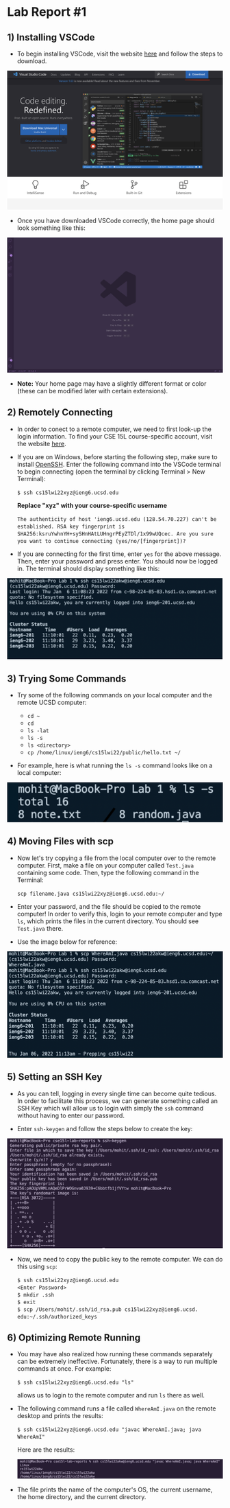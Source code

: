 # Lab Report #1

## 1) Installing VSCode
* To begin installing VSCode, visit the website [here](https://code.visualstudio.com/) and follow the steps to download.

![VSCode Download](lab-report-1-images/vscode_download.png) 

* Once you have downloaded VSCode correctly, the home page should look something like this:

![VSCode Homepage](lab-report-1-images/vscode_home.png)

* **Note:** Your home page may have a slightly different format or color (these can be modified later with certain extensions).

## 2) Remotely Connecting

* In order to conect to a remote computer, we need to first look-up the login information. To find your CSE 15L course-specific account, visit the website [here](https://sdacs.ucsd.edu/~icc/index.php). 

* If you are on Windows, before starting the following step, make sure to install [OpenSSH](https://www.openssh.com/). Enter the following command into the VSCode terminal to begin connecting (open the terminal by clicking Terminal > New Terminal):

  `$ ssh cs15lwi22xyz@ieng6.ucsd.edu`

  **Replace "xyz" with your course-specific username**

    `The authenticity of host 'ieng6.ucsd.edu (128.54.70.227) can't be established.
    RSA key fingerprint is SHA256:ksruYwhnYH+sySHnHAtLUHngrPEyZTDl/1x99wUQcec.
    Are you sure you want to continue connecting (yes/no/[fingerprint])?`

* If you are connecting for the first time, enter `yes` for the above message. Then, enter your password and press enter. You should now be logged in. The terminal should display something like this: 

![Remote Connect1](lab-report-1-images/remote_connect1.png)

## 3) Trying Some Commands

* Try some of the following commands on your local computer and the remote UCSD computer:
    - `cd ~`
    - `cd`
    - `ls -lat`
    - `ls -s`
    - `ls <directory>`
    - `cp /home/linux/ieng6/cs15lwi22/public/hello.txt ~/`

* For example, here is what running the `ls -s` command looks like on a local computer: 

![Local Command](lab-report-1-images/commands.png)

## 4) Moving Files with **scp**

* Now let's try copying a file from the local computer over to the remote computer. First, make a file on your computer called `Test.java` containing some code. Then, type the following command in the Terminal:

    `scp filename.java cs15lwi22xyz@ieng6.ucsd.edu:~/`

* Enter your password, and the file should be copied to the remote computer! In order to verify this, login to your remote computer and type `ls`, which prints the files in the current directory. You should see `Test.java` there.

* Use the image below for reference:

![SCP](lab-report-1-images/scp.png)

## 5) Setting an SSH Key

* As you can tell, logging in every single time can become quite tedious. In order to facilitate this process, we can generate something called an SSH Key which will allow us to login with simply the `ssh` command without having to enter our password. 

* Enter `ssh-keygen` and follow the steps below to create the key:

![SSH Keygen](lab-report-1-images/ssh_keygen.png)

* Now, we need to copy the public key to the remote computer. We can do this using `scp`:

    `$ ssh cs15lwi22xyz@ieng6.ucsd.edu`\
 `<Enter Password>`\
 `$ mkdir .ssh`\
 `$ exit`\
`$ scp /Users/mohit/.ssh/id_rsa.pub cs15lwi22xyz@ieng6.ucsd. edu:~/.ssh/authorized_keys`

## 6) Optimizing Remote Running

* You may have also realized how running these commands separately can be extremely ineffective. Fortunately, there is a way to run multiple commands at once. For example:

  `$ ssh cs15lwi22xyz@ieng6.ucsd.edu "ls"` 

  allows us to login to the remote computer and run `ls` there as well.

* The following command runs a file called `WhereAmI.java` on the remote desktop and prints the results:

  `$ ssh cs15lwi22xyz@ieng6.ucsd.edu "javac WhereAmI.java; java WhereAmI"`

  Here are the results: 

  ![Remote File](lab-report-1-images/run_remote_file.png)

* The file prints the name of the computer's OS, the current username, the home directory, and the current directory.

